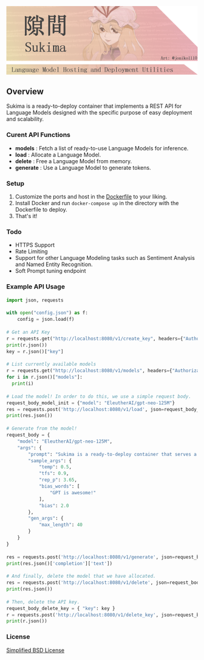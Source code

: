 ![logo](banner.png)

## Overview
Sukima is a ready-to-deploy container that implements a REST API for Language Models designed with the specific purpose of easy deployment and scalability.

### Curent API Functions
- **models** : Fetch a list of ready-to-use Language Models for inference.
- **load** : Allocate a Language Model.
- **delete** : Free a Language Model from memory.
- **generate** : Use a Language Model to generate tokens.

### Setup
1. Customize the ports and host in the [Dockerfile](Dockerfile) to your liking.
2. Install Docker and run ``docker-compose up`` in the directory with the Dockerfile to deploy.
3. That's it!

### Todo
- HTTPS Support
- Rate Limiting
- Support for other Language Modeling tasks such as Sentiment Analysis and Named Entity Recognition.
- Soft Prompt tuning endpoint

### Example API Usage
```python
import json, requests

with open("config.json") as f:
    config = json.load(f)

# Get an API Key
r = requests.get("http://localhost:8080/v1/create_key", headers={"Authorization": config["auth_admin_token"]})
print(r.json())
key = r.json()["key"]

# List currently available models
r = requests.get("http://localhost:8080/v1/models", headers={"Authorization": key})
for i in r.json()["models"]:
  print(i)

# Load the model! In order to do this, we use a simple request body.
request_body_model_init = {"model": "EleutherAI/gpt-neo-125M"}
res = requests.post('http://localhost:8080/v1/load', json=request_body_model_init, headers={"Authorization": key})
print(res.json())

# Generate from the model!
request_body = {
    "model": "EleutherAI/gpt-neo-125M",
    "args": {
        "prompt": "Sukima is a ready-to-deploy container that serves a REST API for Language Models. Not only does",
        "sample_args": {
            "temp": 0.5,
            "tfs": 0.9,
            "rep_p": 3.65,
            "bias_words": [
                "GPT is awesome!"
            ],
            "bias": 2.0
        },
        "gen_args": {
            "max_length": 40
        }
    }
}

res = requests.post('http://localhost:8080/v1/generate', json=request_body, headers={"Authorization": key})
print(res.json()['completion']['text'])

# And finally, delete the model that we have allocated.
res = requests.post('http://localhost:8080/v1/delete', json=request_body_model_init, headers={"Authorization": key})
print(res.json())

# Then, delete the API key.
request_body_delete_key = { "key": key }
r = requests.post('http://localhost:8080/v1/delete_key', json=request_body_delete_key, headers={"Authorization": config["auth_admin_token"]})
print(r.json())
```

### License
[Simplified BSD License](LICENSE)
